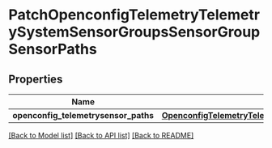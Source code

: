 # PatchOpenconfigTelemetryTelemetrySystemSensorGroupsSensorGroupSensorPaths

## Properties
Name | Type | Description | Notes
------------ | ------------- | ------------- | -------------
**openconfig_telemetrysensor_paths** | [**OpenconfigTelemetryTelemetrySystemOpenconfigtelemetrytelemetrysystemSensorgroupsSensorpaths**](OpenconfigTelemetryTelemetrySystemOpenconfigtelemetrytelemetrysystemSensorgroupsSensorpaths.md) |  | [optional] 

[[Back to Model list]](../README.md#documentation-for-models) [[Back to API list]](../README.md#documentation-for-api-endpoints) [[Back to README]](../README.md)


